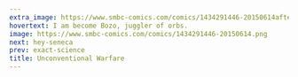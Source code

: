 ```yaml
---
extra_image: https://www.smbc-comics.com/comics/1434291446-20150614after.png
hovertext: I am become Bozo, juggler of orbs.
image: https://www.smbc-comics.com/comics/1434291446-20150614.png
next: hey-seneca
prev: exact-science
title: Unconventional Warfare
---
```


